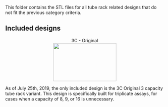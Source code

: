 This folder contains the STL files for all tube rack related designs that do not fit the previous category criteria.

## Included designs

<p align="center">
  3C - Original<br>
  <img src="https://i.imgur.com/tONAIp7.png" data-canonical-src="https://i.imgur.com/tONAIp7.png" width="200" height="121" />
</p>

As of July 25th, 2019, the only included design is the 3C Original 3 capacity tube rack variant. This design is specifically built for triplicate assays, for cases when a capacity of 8, 9, or 16 is unnecessary.
